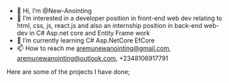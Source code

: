 - 👋 Hi, I’m @New-Anointing
- 👀 I’m interested in a developer position in front-end web dev relating to html, css, js, react.js and also an internship position in back-end web-dev in C# Asp.net core and Entity Frame work
- 🌱 I’m currently learning C# Asp.NetCore EfCore
- 📫 How to reach me aremunewanointing@gmail.com, aremunewanointing@outlook.com, +2348106917791

<!---
New-Anointing/New-Anointing is a ✨ special ✨ repository because its `README.md` (this file) appears on your GitHub profile.
You can click the Preview link to take a look at your changes.
--->
 Here are some of the projects I have done;
 
 
 
